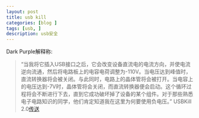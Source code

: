 ```yaml
---
layout: post
title: usb kill
categories: [blog ]
tags: [usb, ]
description: usb安全
---
```

Dark Purple解释称:
> “当我将它插入USB接口之后，它会改变设备直流电的电流方向，并使电流逆向流通，然后将电路板上的电容电荷调整为-110V。当电压达到峰值时，直流转换器将会被关闭。与此同时，电路上的晶体管将会被打开。当电容上的电压达到-7V时，晶体管将会关闭，而直流转换器便会启动。这个循环过程将会不断进行下去，直到它成功破坏掉了设备的某个组件。对于那些熟悉电子电路知识的同学，他们肯定知道我在这里为何要使用负电压。”
USBKill 2.0[传送](https://www.usbkill.com/)